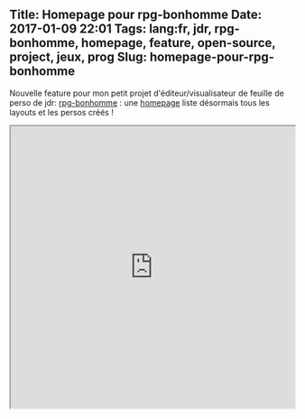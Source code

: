 Title: Homepage pour rpg-bonhomme
Date: 2017-01-09 22:01
Tags: lang:fr, jdr, rpg-bonhomme, homepage, feature, open-source, project, jeux, prog
Slug: homepage-pour-rpg-bonhomme
---
Nouvelle feature pour mon petit projet d'éditeur/visualisateur de feuille de perso de jdr: [rpg-bonhomme](https://github.com/Lucas-C/rpg-bonhomme) : une [homepage](https://chezsoi.org/lucas/jdr/rpg-bonhomme) liste désormais tous les layouts et les persos créés !

<iframe style="width:100%" height="500" src="https://chezsoi.org/lucas/jdr/rpg-bonhomme/"></iframe>

